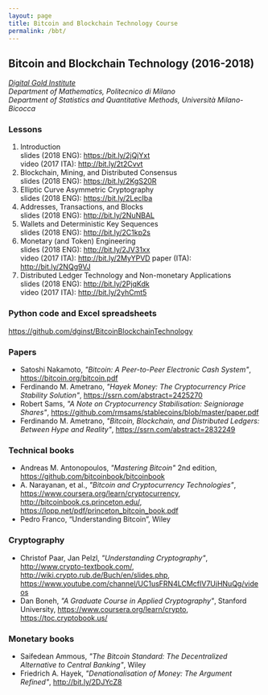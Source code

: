 ```yaml
---
layout: page
title: Bitcoin and Blockchain Technology Course
permalink: /bbt/
---
```


## **Bitcoin and Blockchain Technology (2016-2018)**

_[Digital Gold Institute](https://www.digitalgoldinstitute.org)_  
_Department of Mathematics, Politecnico di Milano_  
_Department of Statistics and Quantitative Methods, Università Milano-Bicocca_

### Lessons

1. Introduction  
   slides (2018 ENG): <https://bit.ly/2jQjYxt>  
   video (2017 ITA): <http://bit.ly/2t2Cvvt>
2. Blockchain, Mining, and Distributed Consensus  
   slides (2018 ENG): <https://bit.ly/2KgS20R>
3. Elliptic Curve Asymmetric Cryptography  
   slides (2018 ENG): <https://bit.ly/2LecIba>
4. Addresses, Transactions, and Blocks  
   slides (2018 ENG): <http://bit.ly/2NuNBAL>
5. Wallets and Deterministic Key Sequences  
   slides (2018 ENG): <http://bit.ly/2C1kp2s>
6. Monetary (and Token) Engineering  
   slides (2018 ENG): <http://bit.ly/2JV31xx>  
   video (2017 ITA): <http://bit.ly/2MyYPVD>
   paper (ITA): <http://bit.ly/2NQg9VJ>
7. Distributed Ledger Technology and Non-monetary Applications  
   slides (2018 ENG): <http://bit.ly/2PjqKdk>  
   video (2017 ITA): <http://bit.ly/2yhCmt5>

### Python code and Excel spreadsheets

<https://github.com/dginst/BitcoinBlockchainTechnology>

### Papers

* Satoshi Nakamoto,
  _"Bitcoin: A Peer-to-Peer Electronic Cash System"_,
  <https://bitcoin.org/bitcoin.pdf>
* Ferdinando M. Ametrano,
  _"Hayek Money: The Cryptocurrency Price Stability Solution"_,
  <https://ssrn.com/abstract=2425270>
* Robert Sams,
  _"A Note on Cryptocurrency Stabilisation: Seigniorage Shares"_,
  <https://github.com/rmsams/stablecoins/blob/master/paper.pdf>
* Ferdinando M. Ametrano,
  _"Bitcoin, Blockchain, and Distributed Ledgers: Between Hype and Reality"_,
  <https://ssrn.com/abstract=2832249>

### Technical books

* Andreas M. Antonopoulos, _"Mastering Bitcoin"_ 2nd edition,
  <https://github.com/bitcoinbook/bitcoinbook>
* A. Narayanan, et al., _"Bitcoin and Cryptocurrency Technologies"_,
  <https://www.coursera.org/learn/cryptocurrency>,
  <http://bitcoinbook.cs.princeton.edu/>,
  <https://lopp.net/pdf/princeton_bitcoin_book.pdf>
* Pedro Franco, “Understanding Bitcoin”, Wiley

### Cryptography

* Christof Paar, Jan Pelzl,
  _"Understanding Cryptography"_,
  <http://www.crypto-textbook.com/>,
  <http://wiki.crypto.rub.de/Buch/en/slides.php>,
  <https://www.youtube.com/channel/UC1usFRN4LCMcfIV7UjHNuQg/videos>
* Dan Boneh,
  _"A Graduate Course in Applied Cryptography"_, Stanford University, <https://www.coursera.org/learn/crypto>, <https://toc.cryptobook.us/>

### Monetary books

* Saifedean Ammous,
  _"The Bitcoin Standard: The Decentralized Alternative to Central Banking"_,
  Wiley
* Friedrich A. Hayek,
  _"Denationalisation of Money: The Argument Refined"_,
  <http://bit.ly/2DJYcZ8>
